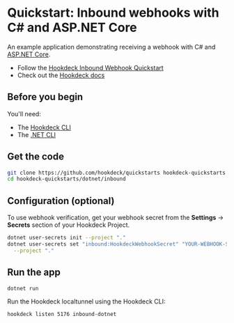 # Quickstart: Inbound webhooks with C# and ASP.NET Core

An example application demonstrating receiving a webhook with C# and
[ASP.NET Core](https://learn.microsoft.com/en-us/aspnet/core/?view=aspnetcore-6.0).

- Follow the [Hookdeck Inbound Webhook Quickstart](https://hookdeck.com/docs/receive-webhooks)
- Check out the [Hookdeck docs](https://hookdeck.com/docs?ref=github-quickstarts)

## Before you begin

You'll need:

- The [Hookdeck CLI](https://hookdeck.com/docs/cli?ref=github-quickstarts-dotnet)
- The [.NET CLI](https://learn.microsoft.com/en-us/dotnet/core/tools/)

## Get the code

```sh
git clone https://github.com/hookdeck/quickstarts hookdeck-quickstarts
cd hookdeck-quickstarts/dotnet/inbound
```

## Configuration (optional)

To use webhook verification, get your webhook secret from the **Settings** -> **Secrets** section
of your Hookdeck Project.

```sh
dotnet user-secrets init --project "."
dotnet user-secrets set "inbound:HookdeckWebhookSecret" "YOUR-WEBHOOK-SECRET" \
  --project "."
```

## Run the app

```sh
dotnet run
```

Run the Hookdeck localtunnel using the Hookdeck CLI:

```sh
hookdeck listen 5176 inbound-dotnet
```